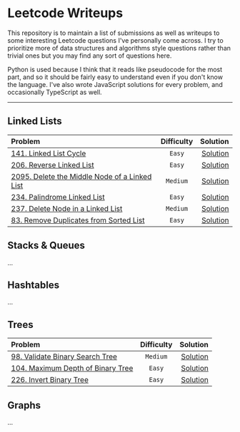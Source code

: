 # Leetcode Writeups

This repository is to maintain a list of submissions as well as writeups to some interesting Leetcode questions I've personally come across. I try to prioritize more of data structures and algorithms style questions rather than trivial ones but you may find any sort of questions here.

Python is used because I think that it reads like pseudocode for the most part, and so it should be fairly easy to understand even if you don't know the language. I've also wrote JavaScript solutions for every problem, and occasionally TypeScript as well.

---

## Linked Lists

| Problem  | Difficulty | Solution |
| :-------- | :-------: | -------: | 
| [141. Linked List Cycle](https://leetcode.com/problems/linked-list-cycle/) | `Easy` | [Solution](/141.%20Linked%20List%20Cycle) |
| [206. Reverse Linked List](https://leetcode.com/problems/reverse-linked-list/) | `Easy` | [Solution](/206.%20Reverse%20Linked%20List) |
| [2095. Delete the Middle Node of a Linked List](https://leetcode.com/problems/delete-the-middle-node-of-a-linked-list/) | `Medium` | [Solution](/2095.%20Delete%20the%20Middle%20Node%20of%20a%20Linked%20List) |
| [234. Palindrome Linked List](https://leetcode.com/problems/palindrome-linked-list/) | `Easy` | [Solution](/234.%20Palindrome%20Linked%20List) |
| [237. Delete Node in a Linked List](https://leetcode.com/problems/delete-node-in-a-linked-list/) | `Medium` | [Solution](/237.%20Delete%20Node%20in%20a%20Linked%20List) |
| [83. Remove Duplicates from Sorted List](https://leetcode.com/problems/remove-duplicates-from-sorted-list/) | `Easy` | [Solution](/83.%20Remove%20Duplicates%20from%20Sorted%20List) |


## Stacks & Queues

...

## Hashtables

...

## Trees

| Problem  | Difficulty | Solution |
| :-------- | :-------: | -------: | 
| [98. Validate Binary Search Tree](https://leetcode.com/problems/validate-binary-search-tree/) | `Medium` | [Solution](/98.%20Validate%20Binary%20Search%20Tree/) |
| [104. Maximum Depth of Binary Tree](https://leetcode.com/problems/maximum-depth-of-binary-tree/) | `Easy` | [Solution](/104.%20Maximum%20Depth%20of%20Binary%20Tree/) |
| [226. Invert Binary Tree](https://leetcode.com/problems/invert-binary-tree/) | `Easy` | [Solution](/226.%20Invert%20Binary%20Tree/) |

## Graphs

...